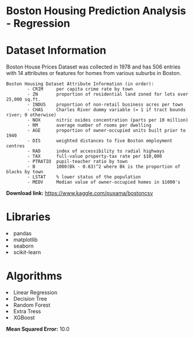 # Boston Housing Prediction Analysis - Regression

# Dataset Information

Boston House Prices Dataset was collected in 1978 and has 506 entries with 14 attributes or features for homes from various suburbs in Boston.

```
Boston Housing Dataset Attribute Information (in order):
        - CRIM     per capita crime rate by town
        - ZN       proportion of residential land zoned for lots over 25,000 sq.ft.
        - INDUS    proportion of non-retail business acres per town
        - CHAS     Charles River dummy variable (= 1 if tract bounds river; 0 otherwise)
        - NOX      nitric oxides concentration (parts per 10 million)
        - RM       average number of rooms per dwelling
        - AGE      proportion of owner-occupied units built prior to 1940
        - DIS      weighted distances to five Boston employment centres
        - RAD      index of accessibility to radial highways
        - TAX      full-value property-tax rate per $10,000
        - PTRATIO  pupil-teacher ratio by town
        - B        1000(Bk - 0.63)^2 where Bk is the proportion of blacks by town
        - LSTAT    % lower status of the population
        - MEDV     Median value of owner-occupied homes in $1000's
```

**Download link:** https://www.kaggle.com/puxama/bostoncsv

# Libraries

<li>pandas
<li>matplotlib
<li>seaborn
<li>scikit-learn

# Algorithms

<li>Linear Regression
<li>Decision Tree
<li>Random Forest
<li>Extra Tress
<li>XGBoost
  
**Mean Squared Error:** 10.0
